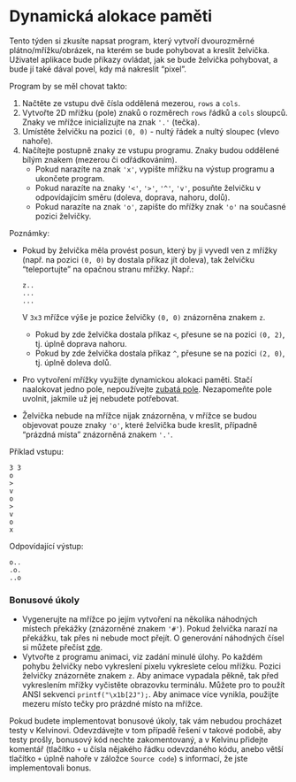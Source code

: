 # Dynamická alokace paměti

Tento týden si zkusíte napsat program, který vytvoří dvourozměrné plátno/mřížku/obrázek, na kterém se bude pohybovat a kreslit želvička. Uživatel aplikace bude příkazy ovládat, jak se bude želvička pohybovat, a bude jí také dával povel, kdy má nakreslit “pixel”.

Program by se měl chovat takto:

1.  Načtěte ze vstupu dvě čísla oddělená mezerou, `rows` a `cols`.
2.  Vytvořte 2D mřížku (pole) znaků o rozměrech `rows` řádků a `cols` sloupců. Znaky ve mřížce inicializujte na znak `'.'` (tečka).
3.  Umístěte želvičku na pozici `(0, 0)` - nultý řádek a nultý sloupec (vlevo nahoře).
4.  Načítejte postupně znaky ze vstupu programu. Znaky budou oddělené bílým znakem (mezerou či odřádkováním).
    *   Pokud narazíte na znak `'x'`, vypište mřížku na výstup programu a ukončete program.
    *   Pokud narazíte na znaky `'<'`, `'>'`, `'^'`, `'v'`, posuňte želvičku v odpovídajícím směru (doleva, doprava, nahoru, dolů).
    *   Pokud narazíte na znak `'o'`, zapište do mřížky znak `'o'` na současné pozici želvičky.

Poznámky:

*   Pokud by želvička měla provést posun, který by ji vyvedl ven z mřížky (např. na pozici `(0, 0)` by dostala příkaz jít doleva), tak želvičku “teleportujte” na opačnou stranu mřížky. Např.:
    
        z..
        ...
        ...
    
    V `3x3` mřížce výše je pozice želvičky `(0, 0)` znázorněna znakem `z`.
    
    *   Pokud by zde želvička dostala příkaz `<`, přesune se na pozici `(0, 2)`, tj. úplně doprava nahoru.
    *   Pokud by zde želvička dostala příkaz `^`, přesune se na pozici `(2, 0)`, tj. úplně doleva dolů.
*   Pro vytvoření mřížky využijte dynamickou alokaci paměti. Stačí naalokovat jedno pole, nepoužívejte [zubatá pole](https://mrlvsb.github.io/upr-skripta/c/pole/zubata_pole.html). Nezapomeňte pole uvolnit, jakmile už jej nebudete potřebovat.
    
*   Želvička nebude na mřížce nijak znázorněna, v mřížce se budou objevovat pouze znaky `'o'`, které želvička bude kreslit, případně “prázdná místa” znázorněná znakem `'.'`.
    

Příklad vstupu:

    3 3
    o
    >
    v
    o
    >
    v
    o
    x

Odpovídající výstup:

    o..
    .o.
    ..o

### Bonusové úkoly

*   Vygenerujte na mřížce po jejím vytvoření na několika náhodných místech překážky (znázorněné znakem `'#'`). Pokud želvička narazí na překážku, tak přes ni nebude moct přejít. O generování náhodných čísel si můžete přečíst [zde](https://mrlvsb.github.io/upr-skripta/ruzne/nahodna_cisla.html).
*   Vytvořte z programu animaci, viz zadání minulé úlohy. Po každém pohybu želvičky nebo vykreslení pixelu vykreslete celou mřížku. Pozici želvičky znázorněte znakem `z`. Aby animace vypadala pěkně, tak před vykreslením mřížky vyčistěte obrazovku terminálu. Můžete pro to použít ANSI sekvenci `printf("\x1b[2J");`. Aby animace více vynikla, použijte mezeru místo tečky pro prázdné místo na mřížce.

Pokud budete implementovat bonusové úkoly, tak vám nebudou procházet testy v Kelvinovi. Odevzdávejte v tom případě řešení v takové podobě, aby testy prošly, bonusový kód nechte zakomentovaný, a v Kelvinu přidejte komentář (tlačítko `+` u čísla nějakého řádku odevzdaného kódu, anebo větší tlačítko `+` úplně nahoře v záložce `Source code`) s informací, že jste implementovali bonus.
